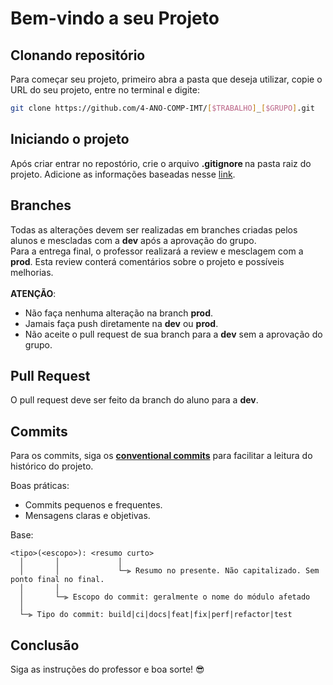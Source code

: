 # Bem-vindo a seu Projeto

## Clonando repositório

Para começar seu projeto, primeiro abra a pasta que deseja utilizar, copie o URL do seu projeto, entre no terminal e digite:

```bash
git clone https://github.com/4-ANO-COMP-IMT/[$TRABALHO]_[$GRUPO].git
```

## Iniciando o projeto

Após criar entrar no repostório, crie o arquivo <strong> .gitignore </strong> na pasta raiz do projeto. Adicione as informações baseadas nesse [link](https://github.com/github/gitignore).

## Branches

Todas as alterações devem ser realizadas em branches criadas pelos alunos e mescladas com a <strong>dev</strong> após a aprovação do grupo.<br>
Para a entrega final, o professor realizará a review e mesclagem com a <strong>prod</strong>. Esta review conterá comentários sobre o projeto e possíveis melhorias.
<br>
<br>
<strong>ATENÇÃO</strong>:

- Não faça nenhuma alteração na branch <strong>prod</strong>.
- Jamais faça push diretamente na <strong>dev</strong> ou <strong>prod</strong>.
- Não aceite o pull request de sua branch para a <strong>dev</strong> sem a aprovação do grupo.

## Pull Request

O pull request deve ser feito da branch do aluno para a <strong>dev</strong>.<br>

## Commits

Para os commits, siga os <strong>[conventional commits](https://www.conventionalcommits.org/en/v1.0.0/)</strong> para facilitar a leitura do histórico do projeto.

Boas práticas:

- Commits pequenos e frequentes.
- Mensagens claras e objetivas.

Base:

```
<tipo>(<escopo>): <resumo curto>
  │       │             │
  │       │             └─⫸ Resumo no presente. Não capitalizado. Sem ponto final no final.
  │       │
  │       └─⫸ Escopo do commit: geralmente o nome do módulo afetado
  │
  └─⫸ Tipo do commit: build|ci|docs|feat|fix|perf|refactor|test
```

## Conclusão

Siga as instruções do professor e boa sorte! 😎
